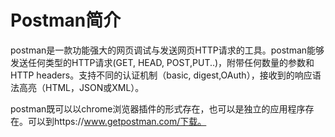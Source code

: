 # Postman简介
postman是一款功能强大的网页调试与发送网页HTTP请求的工具。postman能够发送任何类型的HTTP请求(GET, HEAD, POST,PUT..)，附带任何数量的参数和HTTP headers。支持不同的认证机制（basic, digest,OAuth），接收到的响应语法高亮（HTML，JSON或XML）。

postman既可以以chrome浏览器插件的形式存在，也可以是独立的应用程序存在。可以到https://www.getpostman.com/下载。